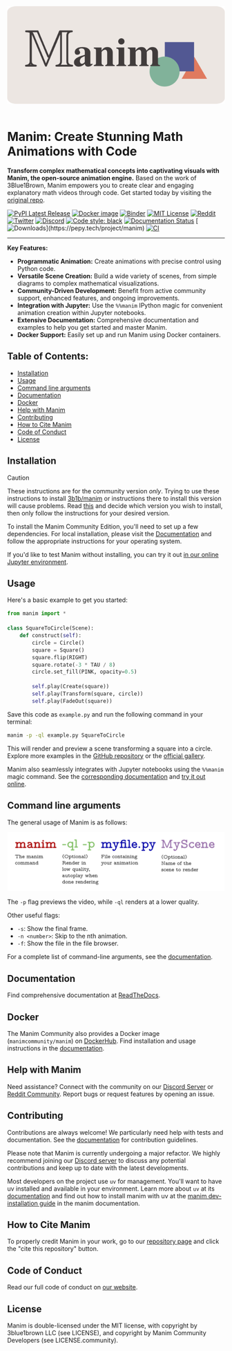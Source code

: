 <p align="center">
    <a href="https://www.manim.community/"><img src="https://raw.githubusercontent.com/ManimCommunity/manim/main/logo/cropped.png" alt="Manim Community Logo"></a>
    <br />
    <br />
</p>

# Manim: Create Stunning Math Animations with Code

**Transform complex mathematical concepts into captivating visuals with Manim, the open-source animation engine.**  Based on the work of 3Blue1Brown, Manim empowers you to create clear and engaging explanatory math videos through code.  Get started today by visiting the [original repo](https://github.com/ManimCommunity/manim).

[![PyPI Latest Release](https://img.shields.io/pypi/v/manim.svg?style=flat&logo=pypi)](https://pypi.org/project/manim/)
[![Docker image](https://img.shields.io/docker/v/manimcommunity/manim?color=%23099cec&label=docker%20image&logo=docker)](https://hub.docker.com/r/manimcommunity/manim)
[![Binder](https://mybinder.org/badge_logo.svg)](https://mybinder.org/v2/gh/ManimCommunity/jupyter_examples/HEAD?filepath=basic_example_scenes.ipynb)
[![MIT License](https://img.shields.io/badge/license-MIT-red.svg?style=flat)](http://choosealicense.com/licenses/mit/)
[![Reddit](https://img.shields.io/reddit/subreddit-subscribers/manim.svg?color=orange&label=reddit&logo=reddit)](https://www.reddit.com/r/manim/)
[![Twitter](https://img.shields.io/twitter/url/https/twitter.com/cloudposse.svg?style=social&label=Follow%20%40manim_community)](https://twitter.com/manim_community/)
[![Discord](https://img.shields.io/discord/581738731934056449.svg?label=discord&color=yellow&logo=discord)](https://www.manim.community/discord/)
[![Code style: black](https://img.shields.io/badge/code%20style-black-000000.svg)](https://github.com/psf/black)
[![Documentation Status](https://readthedocs.org/projects/manimce/badge/?version=latest)](https://docs.manim.community/)
[![Downloads](https://pepy.tech/badge/manim/month?)](https://pepy.tech/project/manim)
[![CI](https://github.com/ManimCommunity/manim/workflows/CI/badge.svg)](https://github.com/ManimCommunity/manim/workflows/CI/badge.svg)

<hr />

**Key Features:**

*   **Programmatic Animation:** Create animations with precise control using Python code.
*   **Versatile Scene Creation:** Build a wide variety of scenes, from simple diagrams to complex mathematical visualizations.
*   **Community-Driven Development:** Benefit from active community support, enhanced features, and ongoing improvements.
*   **Integration with Jupyter:** Use the `%%manim` IPython magic for convenient animation creation within Jupyter notebooks.
*   **Extensive Documentation:** Comprehensive documentation and examples to help you get started and master Manim.
*   **Docker Support:** Easily set up and run Manim using Docker containers.

## Table of Contents:

*   [Installation](#installation)
*   [Usage](#usage)
*   [Command line arguments](#command-line-arguments)
*   [Documentation](#documentation)
*   [Docker](#docker)
*   [Help with Manim](#help-with-manim)
*   [Contributing](#contributing)
*   [How to Cite Manim](#how-to-cite-manim)
*   [Code of Conduct](#code-of-conduct)
*   [License](#license)

## Installation

> [!CAUTION]
> These instructions are for the community version _only_. Trying to use these instructions to install [3b1b/manim](https://github.com/3b1b/manim) or instructions there to install this version will cause problems. Read [this](https://docs.manim.community/en/stable/faq/installation.html#why-are-there-different-versions-of-manim) and decide which version you wish to install, then only follow the instructions for your desired version.

To install the Manim Community Edition, you'll need to set up a few dependencies.
For local installation, please visit the [Documentation](https://docs.manim.community/en/stable/installation.html)
and follow the appropriate instructions for your operating system.

If you'd like to test Manim without installing, you can try it out [in our online Jupyter environment](https://try.manim.community/).

## Usage

Here's a basic example to get you started:

```python
from manim import *

class SquareToCircle(Scene):
    def construct(self):
        circle = Circle()
        square = Square()
        square.flip(RIGHT)
        square.rotate(-3 * TAU / 8)
        circle.set_fill(PINK, opacity=0.5)

        self.play(Create(square))
        self.play(Transform(square, circle))
        self.play(FadeOut(square))
```

Save this code as `example.py` and run the following command in your terminal:

```sh
manim -p -ql example.py SquareToCircle
```

This will render and preview a scene transforming a square into a circle. Explore more examples in the [GitHub repository](example_scenes) or the [official gallery](https://docs.manim.community/en/stable/examples.html).

Manim also seamlessly integrates with Jupyter notebooks using the `%%manim` magic command.  See the [corresponding documentation](https://docs.manim.community/en/stable/reference/manim.utils.ipython_magic.ManimMagic.html) and [try it out online](https://mybinder.org/v2/gh/ManimCommunity/jupyter_examples/HEAD?filepath=basic_example_scenes.ipynb).

## Command line arguments

The general usage of Manim is as follows:

![manim-illustration](https://raw.githubusercontent.com/ManimCommunity/manim/main/docs/source/_static/command.png)

The `-p` flag previews the video, while `-ql` renders at a lower quality.

Other useful flags:

*   `-s`: Show the final frame.
*   `-n <number>`: Skip to the nth animation.
*   `-f`: Show the file in the file browser.

For a complete list of command-line arguments, see the [documentation](https://docs.manim.community/en/stable/guides/configuration.html).

## Documentation

Find comprehensive documentation at [ReadTheDocs](https://docs.manim.community/).

## Docker

The Manim Community also provides a Docker image (`manimcommunity/manim`) on [DockerHub](https://hub.docker.com/r/manimcommunity/manim).  Find installation and usage instructions in the [documentation](https://docs.manim.community/en/stable/installation/docker.html).

## Help with Manim

Need assistance?  Connect with the community on our [Discord Server](https://www.manim.community/discord/) or [Reddit Community](https://www.reddit.com/r/manim/).  Report bugs or request features by opening an issue.

## Contributing

Contributions are always welcome!  We particularly need help with tests and documentation.  See the [documentation](https://docs.manim.community/en/stable/contributing.html) for contribution guidelines.

Please note that Manim is currently undergoing a major refactor. We highly recommend joining our
[Discord server](https://www.manim.community/discord/) to discuss any potential
contributions and keep up to date with the latest developments.

Most developers on the project use `uv` for management. You'll want to have uv installed and available in your environment.
Learn more about `uv` at its [documentation](https://docs.astral.sh/uv/) and find out how to install manim with uv at the [manim dev-installation guide](https://docs.manim.community/en/latest/contributing/development.html) in the manim documentation.

## How to Cite Manim

To properly credit Manim in your work, go to our [repository page](https://github.com/ManimCommunity/manim) and click the "cite this repository" button.

## Code of Conduct

Read our full code of conduct on [our website](https://docs.manim.community/en/stable/conduct.html).

## License

Manim is double-licensed under the MIT license, with copyright by 3blue1brown LLC (see LICENSE), and copyright by Manim Community Developers (see LICENSE.community).